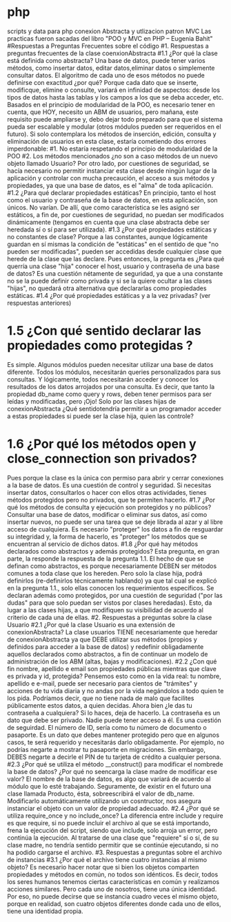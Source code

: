 # php
scripts y data para php
conexion Abstracta y utlizacion
patron MVC
Las practicas fueron sacadas del libro "POO y MVC en PHP – Eugenia Bahit"
#Respuestas a Preguntas Frecuentes sobre el código
#1. Respuestas a preguntas frecuentes de la clase coenxionAbstracta 
#1.1 ¿Por qué la clase está definida como abstracta?
Una base de datos, puede tener varios métodos, como insertar datos, editar datos,eliminar datos o simplemente consultar datos. El algoritmo de cada uno de esos métodos no puede definirse con exactitud ¿por qué? Porque cada dato que se inserte, modificque, elimine o consulte, variará en infinidad de aspectos: desde los tipos de datos hasta las tablas y los campos a los que se deba acceder, etc. Basados en el principio de modularidad de la POO, es necesario tener en cuenta, que HOY, necesito un ABM de usuarios, pero mañana,
este requisito puede ampliarse y, debo dejar  todo preparado para que el sistema pueda ser escalable y modular (otros módulos pueden ser requeridos en el futuro).
Si solo contemplara los métodos de inserción, edición, consulta y eliminación de usuarios en esta clase, estaría cometiendo dos errores imperdonable:
#1. No estaría respetando el principio de modularidad de la POO
#2. Los métodos mencionados ¿no son a caso métodos de un nuevo objeto llamado Usuario? Por otro lado, por cuestiones de seguridad, se hacía necesario no permitir instanciar esta
clase desde ningún lugar de la aplicación y controlar con mucha precaución, el acceso a sus métodos y propiedades, ya que una base de datos, es el "alma" de toda aplicación.
#1.2 ¿Para qué declarar propiedades estáticas? 
En principio, tanto el host como el usuario y contraseña de la base de datos, en esta aplicación, son únicos. No varían. De allí, que como característica se les asignó ser
estáticos, a fin de, por cuestiones de seguridad, no puedan ser modificados dinámicamente (tengamos en cuenta que una clase abstracta debe ser heredada sí o sí para ser utilizada). 
#1.3 ¿Por qué  propiedades estáticas y no constantes de clase?
Porque a las constantes, aunque lógicamente guardan en sí mismas la condición de "estáticas" en el sentido de que "no pueden ser modificadas", pueden ser accedidas desde cualquier clase que herede de la clase que las declare. Pues entonces, la pregunta es ¿Para qué querría una clase "hija" conocer el host, usuario y contraseña de una base de datos? Es una  cuestión nétamente de seguridad, ya que a una constante no se la puede definir como privada y si se la quiere ocultar a las clases "hijas", no quedará otra alternativa que declararlas como propiedades estáticas.
#1.4 ¿Por qué propiedades estáticas y a la vez privadas? (ver respuestas anteriores)
# 1.5 ¿Con qué sentido declarar las propiedades como protegidas ?
Es simple. Algunos módulos pueden necesitar utilizar una base de datos diferente. Todos los módulos, necesitarán queries personalizados para sus consultas. Y lógicamente, todos
necesitarán acceder y conocer los resultados de los datos arrojados por una consulta. Es decir, que tanto la propiedad db_name como query y rows, deben tener permisos para ser
leídas y modificadas, pero ¡Ojo! Solo por las clases hijas de conexionAbstracta ¿Qué sentidotendría permitir a un programador acceder a estas propiedades si puede ser la clase hija, quien las controle? 
# 1.6 ¿Por qué los métodos open y close_connection son privados?
Pues porque la clase es la única con permiso para abrir y cerrar conexiones a la base de datos. Es una cuestión de control y seguridad.
Si necesitas insertar datos, consultarlos o hacer con ellos otras actividades, tienes métodos protegidos pero no privados, que te permiten hacerlo.
#1.7 ¿Por qué los métodos de consulta y ejecución son protegidos y no públicos?
Consultar una base de datos, modificar o eliminar sus datos, así como insertar nuevos, no puede ser una tarea que se deje librada al azar y al libre acceso de cualquiera. Es
necesario "proteger" los datos a fin de  resguardar su integridad y, la forma de hacerlo, es "proteger" los métodos que se encuentran al servicio de dichos datos. 
#1.8 ¿Por qué hay métodos declarados
como abstractos y además protegidos? Esta pregunta, en gran parte, la responde la respuesta de la pregunta 1.1. El hecho de que se definan como abstractos, es porque
necesariamente DEBEN ser métodos comunes a toda clase que los hereden. Pero solo la clase hija, podrá definirlos (re-definirlos técnicamente hablando) ya que tal cual se
explicó en la pregunta 1.1., solo ellas conocen  los requerimientos específicos. Se declaran además como protegidos, por una cuestión de seguridad ("por las dudas" para 
que solo puedan ser vistos por clases heredadas). Esto, da lugar a las clases hijas, a que modifiquen su visibilidad de acuerdo al criterio de cada una de ellas. 
#2. Respuestas a preguntas sobre la clase Usuario
#2.1 ¿Por qué la clase Usuario es una extensión de conexionAbstracta?
La clase usuarios TIENE necesariamente que heredar de conexionAbstracta ya que DEBE utilizar sus métodos (propios y definidos para acceder a la base de datos) y redefinir
obligadamente aquellos declarados como abstractos, a fin de continuar un modelo de administración de los ABM (altas, bajas y modificaciones).
#2.2 ¿Con qué fin nombre, apellido e email son propiedades públicas mientras que clave es privada y id, protegida? 
Pensemos esto como en la vida real: tu nombre, apellido e e-mail, puede ser necesario para cientos de "trámites" y acciones de tu vida diaria y no andas por la
vida negándolos a todo quien te los pida. Podríamos decir, que no tiene nada de malo que facilites públicamente estos datos, a quien decidas. 
Ahora bien ¿le das tu contraseña a cualquiera? Si lo haces, deja de hacerlo. La contraseña es un dato que debe ser privado. Nadie puede tener acceso a él. Es una
cuestión de seguirdad. El número de ID, sería como tu número de documento o pasaporte. Es un dato que debes mantener protegido pero que en algunos casos, te será requerido y necesitarás darlo obligadamente. Por ejemplo, no podrías negarte a mostrar tu pasaporte en migraciones. Sin embargo, DEBES negarte a decirle el PIN de tu tarjeta de crédito a
cualquier persona.
#2.3 ¿Por qué se utiliza el método __construct() para modificar el nombrede la base de datos? ¿Por qué no seencarga la clase madre de modificar ese valor?
El nombre de la base de datos, es algo que variará de acuerdo al módulo que lo esté trabajando. Seguramente, de existir en el futuro una clase llamada Producto, ésta,
sobreescribirá el valor de db_name. Modificarlo automáticamente utilizando un cosntructor, nos asegura instanciar el objeto con un valor de propiedad adecuado.
#2.4 ¿Por qué se utiliza require_once y no include_once?
La diferencia entre include y require es que require, si no puede incluir el archivo al que se está importando, frena la ejecución del script, siendo que include, solo arroja un error, pero continúa la ejecución. Al tratarse de una  clase que "requiere" sí o sí, de su clase madre, no tendría sentido permitir que se continúe ejecutando, si no ha podido cargarse el archivo.
#3. Respuestas a preguntas sobre el archivo de instancias
#3.1 ¿Por qué el archivo tiene cuatro instancias al mismo objeto?
Es necesario hacer notar que si bien los objetos comparten propiedades y métodos en común, no todos son idénticos. Es decir, todos los seres humanos tenemos ciertas
características en común y realizamos acciones similares. Pero cada uno de nosotros, tiene una única identidad. Por eso, no puede decirse que se instancia cuadro veces el
mismo objeto, porque en realidad, son cuatro objetos diferentes donde cada uno de ellos, tiene una identidad propia.

